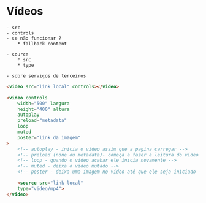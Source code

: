 # Vídeos

    - src
    - controls
    - se não funcionar ?
        * fallback content

    - source  
        * src
        * type

    - sobre serviços de terceiros

```HTML
<video src="link local" controls></video>
```
```HTML
<video controls
    width="500" largura
    height="400" altura
    autoplay
    preload="metadata"
    loop
    muted
    poster="link da imagem"
>
    <!-- autoplay - inicia o video assim que a pagina carregar -->
    <!-- preload (none ou metadata)- começa a fazer a leitura do video -->
    <!-- loop - quando o video acabar ele inicia novamente -->
    <!-- muted - deixa o video mutado -->
    <!-- poster - deixa uma imagem no video até que ele seja iniciado -->

    <source src="link local"
    type="video/mp4">
</video>
```